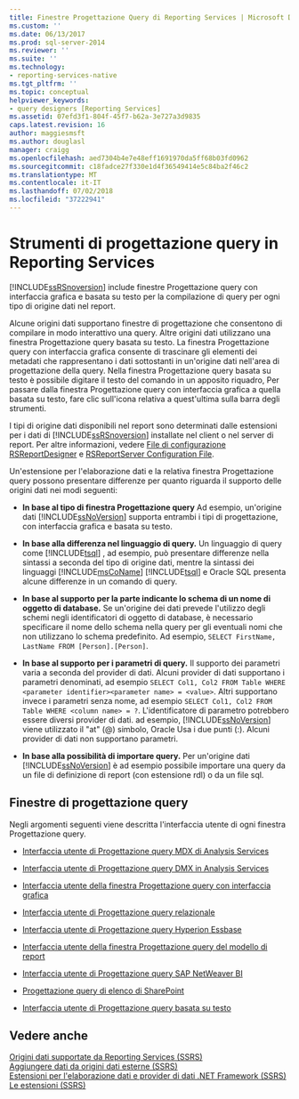 ```yaml
---
title: Finestre Progettazione Query di Reporting Services | Microsoft Docs
ms.custom: ''
ms.date: 06/13/2017
ms.prod: sql-server-2014
ms.reviewer: ''
ms.suite: ''
ms.technology:
- reporting-services-native
ms.tgt_pltfrm: ''
ms.topic: conceptual
helpviewer_keywords:
- query designers [Reporting Services]
ms.assetid: 07efd3f1-804f-45f7-b62a-3e727a3d9835
caps.latest.revision: 16
author: maggiesmsft
ms.author: douglasl
manager: craigg
ms.openlocfilehash: aed7304b4e7e48eff1691970da5ff68b03fd0962
ms.sourcegitcommit: c18fadce27f330e1d4f36549414e5c84ba2f46c2
ms.translationtype: MT
ms.contentlocale: it-IT
ms.lasthandoff: 07/02/2018
ms.locfileid: "37222941"
---
```

# <a name="reporting-services-query-designers"></a>Strumenti di progettazione query in Reporting Services
  [!INCLUDE[ssRSnoversion](../includes/ssrsnoversion-md.md)] include finestre Progettazione query con interfaccia grafica e basata su testo per la compilazione di query per ogni tipo di origine dati nel report.  
  
 Alcune origini dati supportano finestre di progettazione che consentono di compilare in modo interattivo una query. Altre origini dati utilizzano una finestra Progettazione query basata su testo. La finestra Progettazione query con interfaccia grafica consente di trascinare gli elementi dei metadati che rappresentano i dati sottostanti in un'origine dati nell'area di progettazione della query. Nella finestra Progettazione query basata su testo è possibile digitare il testo del comando in un apposito riquadro, Per passare dalla finestra Progettazione query con interfaccia grafica a quella basata su testo, fare clic sull'icona relativa a quest'ultima sulla barra degli strumenti.  
  
 I tipi di origine dati disponibili nel report sono determinati dalle estensioni per i dati di [!INCLUDE[ssRSnoversion](../includes/ssrsnoversion-md.md)] installate nel client o nel server di report. Per altre informazioni, vedere [File di configurazione RSReportDesigner](report-server/rsreportdesigner-configuration-file.md) e [RSReportServer Configuration File](report-server/rsreportserver-config-configuration-file.md).  
  
 Un'estensione per l'elaborazione dati e la relativa finestra Progettazione query possono presentare differenze per quanto riguarda il supporto delle origini dati nei modi seguenti:  
  
-   **In base al tipo di finestra Progettazione query** Ad esempio, un'origine dati [!INCLUDE[ssNoVersion](../includes/ssnoversion-md.md)] supporta entrambi i tipi di progettazione, con interfaccia grafica e basata su testo.  
  
-   **In base alla differenza nel linguaggio di query.** Un linguaggio di query come [!INCLUDE[tsql](../includes/tsql-md.md)] , ad esempio, può presentare differenze nella sintassi a seconda del tipo di origine dati, mentre la sintassi dei linguaggi [!INCLUDE[msCoName](../includes/msconame-md.md)] [!INCLUDE[tsql](../includes/tsql-md.md)] e Oracle SQL presenta alcune differenze in un comando di query.  
  
-   **In base al supporto per la parte indicante lo schema di un nome di oggetto di database.** Se un'origine dei dati prevede l'utilizzo degli schemi negli identificatori di oggetto di database, è necessario specificare il nome dello schema nella query per gli eventuali nomi che non utilizzano lo schema predefinito. Ad esempio, `SELECT FirstName, LastName FROM [Person].[Person]`.  
  
-   **In base al supporto per i parametri di query.** Il supporto dei parametri varia a seconda del provider di dati. Alcuni provider di dati supportano i parametri denominati, ad esempio `SELECT Col1, Col2 FROM Table WHERE <parameter identifier><parameter name> = <value>`. Altri supportano invece i parametri senza nome, ad esempio `SELECT Col1, Col2 FROM Table WHERE <column name> = ?`. L'identificatore di parametro potrebbero essere diversi provider di dati. ad esempio, [!INCLUDE[ssNoVersion](../includes/ssnoversion-md.md)] viene utilizzato il "at" (@) simbolo, Oracle Usa i due punti (:). Alcuni provider di dati non supportano parametri.  
  
-   **In base alla possibilità di importare query.** Per un'origine dati [!INCLUDE[ssNoVersion](../includes/ssnoversion-md.md)] è ad esempio possibile importare una query da un file di definizione di report (con estensione rdl) o da un file sql.  
  
## <a name="query-designers"></a>Finestre di progettazione query  
 Negli argomenti seguenti viene descritta l'interfaccia utente di ogni finestra Progettazione query.  
  
-   [Interfaccia utente di Progettazione query MDX di Analysis Services](report-data/analysis-services-mdx-query-designer-user-interface.md)  
  
-   [Interfaccia utente di Progettazione query DMX in Analysis Services](report-data/analysis-services-dmx-query-designer-user-interface.md)  
  
-   [Interfaccia utente della finestra Progettazione query con interfaccia grafica](report-data/graphical-query-designer-user-interface.md)  
  
-   [Interfaccia utente di Progettazione query relazionale](../../2014/reporting-services/relational-query-designer-user-interface.md)  
  
-   [Interfaccia utente di Progettazione query Hyperion Essbase](report-data/hyperion-essbase-query-designer-user-interface.md)  
  
-   [Interfaccia utente della finestra Progettazione query del modello di report](report-data/report-model-query-designer-user-interface.md)  
  
-   [Interfaccia utente di Progettazione query SAP NetWeaver BI](report-data/sap-netweaver-bi-query-designer-user-interface.md)  
  
-   [Progettazione query di elenco di SharePoint](../../2014/reporting-services/sharepoint-list-query-designer.md)  
  
-   [Interfaccia utente di Progettazione query basata su testo](../../2014/reporting-services/text-based-query-designer-user-interface.md)  
  
## <a name="see-also"></a>Vedere anche  
 [Origini dati supportate da Reporting Services &#40;SSRS&#41;](create-deploy-and-manage-mobile-and-paginated-reports.md)   
 [Aggiungere dati da origini dati esterne &#40;SSRS&#41;](report-data/add-data-from-external-data-sources-ssrs.md)   
 [Estensioni per l'elaborazione dati e provider di dati .NET Framework &#40;SSRS&#41;](report-data/data-processing-extensions-and-net-framework-data-providers-ssrs.md)   
 [Le estensioni &#40;SSRS&#41;](extensions-ssrs.md)  
  
  
